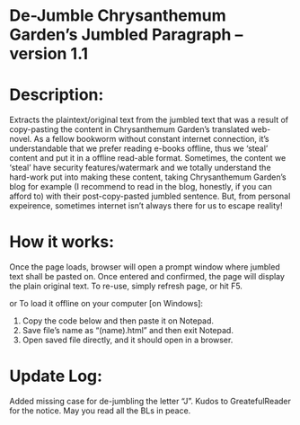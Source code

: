 # De-Jumble Chrysanthemum Garden’s Jumbled Paragraph – version 1.1

# Description:
Extracts the plaintext/original text from the jumbled text that was a result of copy-pasting the content in Chrysanthemum Garden’s translated web-novel. As a fellow bookworm without constant internet connection, it’s understandable that we prefer reading e-books offline, thus we ‘steal’ content and put it in a offline read-able format. Sometimes, the content we ‘steal’ have security features/watermark and we totally understand the hard-work put into making these content, taking Chrysanthemum Garden’s blog for example (I recommend to read in the blog, honestly, if you can afford to) with their post-copy-pasted jumbled sentence. But, from personal expeirence, sometimes internet isn’t always there for us to escape reality!

# How it works:
Once the page loads, browser will open a prompt window where jumbled text shall be pasted on. Once entered and confirmed, the page will display the plain original text. To re-use, simply refresh page, or hit F5.

or
To load it offline on your computer [on Windows]:
1. Copy the code below and then paste it on Notepad.
2. Save file’s name as “(name).html” and then exit Notepad.
3. Open saved file directly, and it should open in a browser.

# Update Log:
Added missing case for de-jumbling the letter “J”. Kudos to GreatefulReader for the notice. May you read all the BLs in peace.
